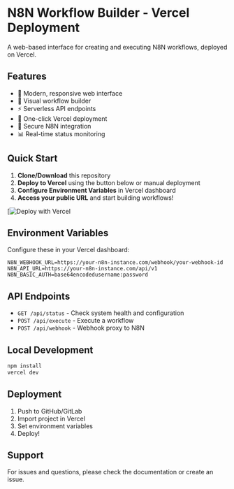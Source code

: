 
# N8N Workflow Builder - Vercel Deployment

A web-based interface for creating and executing N8N workflows, deployed on Vercel.

## Features

- 🎨 Modern, responsive web interface
- 🔄 Visual workflow builder
- ⚡ Serverless API endpoints
- 🚀 One-click Vercel deployment
- 🔐 Secure N8N integration
- 📊 Real-time status monitoring

## Quick Start

1. **Clone/Download** this repository
2. **Deploy to Vercel** using the button below or manual deployment
3. **Configure Environment Variables** in Vercel dashboard
4. **Access your public URL** and start building workflows!

[![Deploy with Vercel](https://i.ytimg.com/vi/lAJ6LyvW_cw/sddefault.jpg)

## Environment Variables

Configure these in your Vercel dashboard:

```env
N8N_WEBHOOK_URL=https://your-n8n-instance.com/webhook/your-webhook-id
N8N_API_URL=https://your-n8n-instance.com/api/v1
N8N_BASIC_AUTH=base64encodedusername:password
```

## API Endpoints

- `GET /api/status` - Check system health and configuration
- `POST /api/execute` - Execute a workflow
- `POST /api/webhook` - Webhook proxy to N8N

## Local Development

```bash
npm install
vercel dev
```

## Deployment

1. Push to GitHub/GitLab
2. Import project in Vercel
3. Set environment variables
4. Deploy!

## Support

For issues and questions, please check the documentation or create an issue.
